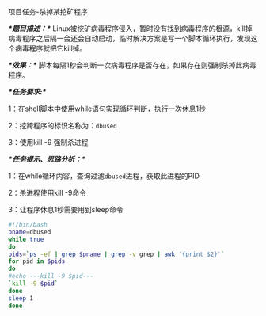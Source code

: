 项目任务-杀掉某挖矿程序

***\*题目描述：\****
 Linux被挖矿病毒程序侵入，暂时没有找到病毒程序的根源，kill掉病毒程序之后隔一会还会自动启动，临时解决方案是写一个脚本循环执行，发现这个病毒程序就把它kill掉。
 

***\*效果：\****
 脚本每隔1秒会判断一次病毒程序是否存在，如果存在则强制杀掉此病毒程序。
 

***\*任务要求:\****

1：在shell脚本中使用while语句实现循环判断，执行一次休息1秒

2：挖跨程序的标识名称为：`dbused`

3：使用kill -9 强制杀进程

***\*任务提示、思路分析：\****

1：在while循环内容，查询过滤`dbused`进程，获取此进程的PID

2：杀进程使用kill -9命令

3：让程序休息1秒需要用到sleep命令

```bash
#!/bin/bash
pname=dbused
while true
do
pids=`ps -ef | grep $pname | grep -v grep | awk '{print $2}'`
for pid in $pids
do
#echo ---kill -9 $pid---
`kill -9 $pid`
done
sleep 1
done
```


